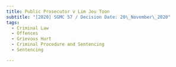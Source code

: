 ```yaml
---
title: Public Prosecutor v Lim Jeu Toon
subtitle: "[2020] SGMC 57 / Decision Date: 20\_November\_2020"
tags:
  - Criminal Law
  - Offences
  - Grievous Hurt
  - Criminal Procedure and Sentencing
  - Sentencing

---
```

